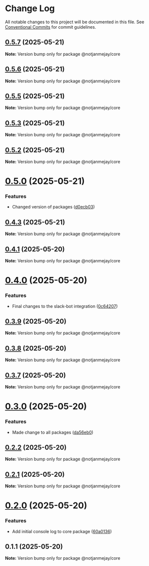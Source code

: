 # Change Log

All notable changes to this project will be documented in this file.
See [Conventional Commits](https://conventionalcommits.org) for commit guidelines.

## [0.5.7](https://github.com/NotTheRightGuy/monorepo-for-slack/compare/v0.5.6...v0.5.7) (2025-05-21)

**Note:** Version bump only for package @notjanmejay/core





## [0.5.6](https://github.com/NotTheRightGuy/monorepo-for-slack/compare/v0.5.5...v0.5.6) (2025-05-21)

**Note:** Version bump only for package @notjanmejay/core





## [0.5.5](https://github.com/NotTheRightGuy/monorepo-for-slack/compare/v0.5.4...v0.5.5) (2025-05-21)

**Note:** Version bump only for package @notjanmejay/core





## [0.5.3](https://github.com/NotTheRightGuy/monorepo-for-slack/compare/v0.5.2...v0.5.3) (2025-05-21)

**Note:** Version bump only for package @notjanmejay/core





## [0.5.2](https://github.com/NotTheRightGuy/monorepo-for-slack/compare/v0.5.1...v0.5.2) (2025-05-21)

**Note:** Version bump only for package @notjanmejay/core





# [0.5.0](https://github.com/NotTheRightGuy/monorepo-for-slack/compare/v0.4.3...v0.5.0) (2025-05-21)


### Features

* Changed version of packages ([d0ecb03](https://github.com/NotTheRightGuy/monorepo-for-slack/commit/d0ecb03b7dd15ca0564c9767de9a6d1db3965016))





## [0.4.3](https://github.com/NotTheRightGuy/monorepo-for-slack/compare/v0.4.2...v0.4.3) (2025-05-21)

**Note:** Version bump only for package @notjanmejay/core





## [0.4.1](https://github.com/NotTheRightGuy/monorepo-for-slack/compare/v0.4.0...v0.4.1) (2025-05-20)

**Note:** Version bump only for package @notjanmejay/core





# [0.4.0](https://github.com/NotTheRightGuy/monorepo-for-slack/compare/v0.3.9...v0.4.0) (2025-05-20)


### Features

* Final changes to the slack-bot integration ([0c64207](https://github.com/NotTheRightGuy/monorepo-for-slack/commit/0c6420705eeea5c607fc294a0ff083a97fd4d092))





## [0.3.9](https://github.com/NotTheRightGuy/monorepo-for-slack/compare/v0.3.8...v0.3.9) (2025-05-20)

**Note:** Version bump only for package @notjanmejay/core





## [0.3.8](https://github.com/NotTheRightGuy/monorepo-for-slack/compare/v0.3.7...v0.3.8) (2025-05-20)

**Note:** Version bump only for package @notjanmejay/core





## [0.3.7](https://github.com/NotTheRightGuy/monorepo-for-slack/compare/v0.3.6...v0.3.7) (2025-05-20)

**Note:** Version bump only for package @notjanmejay/core





# [0.3.0](https://github.com/NotTheRightGuy/monorepo-for-slack/compare/v0.2.2...v0.3.0) (2025-05-20)


### Features

* Made change to all packages ([da56eb0](https://github.com/NotTheRightGuy/monorepo-for-slack/commit/da56eb043dec29ffeac511af7be0aadb924ec9da))





## [0.2.2](https://github.com/NotTheRightGuy/monorepo-for-slack/compare/v0.2.1...v0.2.2) (2025-05-20)

**Note:** Version bump only for package @notjanmejay/core





## [0.2.1](https://github.com/NotTheRightGuy/monorepo-for-slack/compare/v0.2.0...v0.2.1) (2025-05-20)

**Note:** Version bump only for package @notjanmejay/core





# [0.2.0](https://github.com/NotTheRightGuy/monorepo-for-slack/compare/v0.1.1...v0.2.0) (2025-05-20)


### Features

* Add initial console log to core package ([60a0136](https://github.com/NotTheRightGuy/monorepo-for-slack/commit/60a013617f892dc427de553182971596cf23353d))





## 0.1.1 (2025-05-20)

**Note:** Version bump only for package @notjanmejay/core
